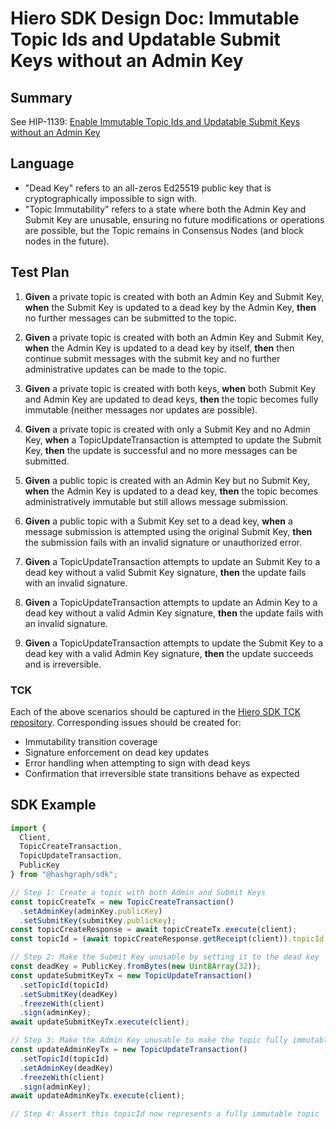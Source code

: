 # Hiero SDK Design Doc: Immutable Topic Ids and Updatable Submit Keys without an Admin Key

## Summary

See HIP-1139: [Enable Immutable Topic Ids and Updatable Submit Keys without an Admin Key](https://github.com/hiero-ledger/hiero-improvement-proposals/blob/main/HIP/hip-1139.md)

## Language
- "Dead Key" refers to an all-zeros Ed25519 public key that is cryptographically impossible to sign with.
- "Topic Immutability" refers to a state where both the Admin Key and Submit Key are unusable, ensuring no future modifications or operations are possible, but the Topic remains in Consensus Nodes (and block nodes in the future).

## Test Plan

1. **Given** a private topic is created with both an Admin Key and Submit Key, **when** the Submit Key is updated to a dead key by the Admin Key, **then** no further messages can be submitted to the topic.

2. **Given** a private topic is created with both an Admin Key and Submit Key, **when** the Admin Key is updated to a dead key by itself, **then** then continue submit messages with the submit key and no further administrative updates can be made to the topic.

3. **Given** a private topic is created with both keys, **when** both Submit Key and Admin Key are updated to dead keys, **then** the topic becomes fully immutable (neither messages nor updates are possible).

4. **Given** a private topic is created with only a Submit Key and no Admin Key, **when** a TopicUpdateTransaction is attempted to update the Submit Key, **then** the update is successful and no more messages can be submitted.

5. **Given** a public topic is created with an Admin Key but no Submit Key, **when** the Admin Key is updated to a dead key, **then** the topic becomes administratively immutable but still allows message submission.

6. **Given** a public topic with a Submit Key set to a dead key, **when** a message submission is attempted using the original Submit Key, **then** the submission fails with an invalid signature or unauthorized error.

7. **Given** a TopicUpdateTransaction attempts to update an Submit Key to a dead key without a valid Submit Key signature, **then** the update fails with an invalid signature.

8. **Given** a TopicUpdateTransaction attempts to update an Admin Key to a dead key without a valid Admin Key signature, **then** the update fails with an invalid signature.

9. **Given** a TopicUpdateTransaction attempts to update the Submit Key to a dead key with a valid Admin Key signature, **then** the update succeeds and is irreversible.

### TCK

Each of the above scenarios should be captured in the [Hiero SDK TCK repository](https://github.com/hiero-ledger/hiero-sdk-tck). Corresponding issues should be created for:

* Immutability transition coverage
* Signature enforcement on dead key updates
* Error handling when attempting to sign with dead keys
* Confirmation that irreversible state transitions behave as expected

## SDK Example

```javascript
import {
  Client,
  TopicCreateTransaction,
  TopicUpdateTransaction,
  PublicKey
} from "@hashgraph/sdk";

// Step 1: Create a topic with both Admin and Submit Keys
const topicCreateTx = new TopicCreateTransaction()
  .setAdminKey(adminKey.publicKey)
  .setSubmitKey(submitKey.publicKey);
const topicCreateResponse = await topicCreateTx.execute(client);
const topicId = (await topicCreateResponse.getReceipt(client)).topicId;

// Step 2: Make the Submit Key unusable by setting it to the dead key
const deadKey = PublicKey.fromBytes(new Uint8Array(32));
const updateSubmitKeyTx = new TopicUpdateTransaction()
  .setTopicId(topicId)
  .setSubmitKey(deadKey)
  .freezeWith(client)
  .sign(adminKey);
await updateSubmitKeyTx.execute(client);

// Step 3: Make the Admin Key unusable to make the topic fully immutable
const updateAdminKeyTx = new TopicUpdateTransaction()
  .setTopicId(topicId)
  .setAdminKey(deadKey)
  .freezeWith(client)
  .sign(adminKey);
await updateAdminKeyTx.execute(client);

// Step 4: Assert this topicId now represents a fully immutable topic
```
